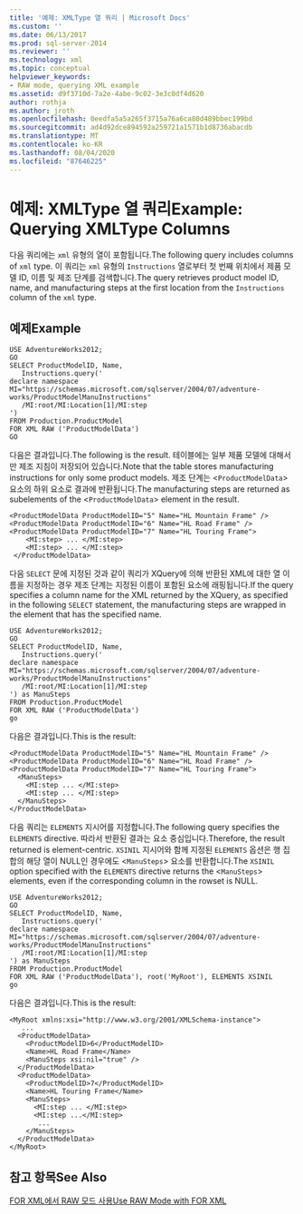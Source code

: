 ```yaml
---
title: '예제: XMLType 열 쿼리 | Microsoft Docs'
ms.custom: ''
ms.date: 06/13/2017
ms.prod: sql-server-2014
ms.reviewer: ''
ms.technology: xml
ms.topic: conceptual
helpviewer_keywords:
- RAW mode, querying XML example
ms.assetid: d9f3710d-7a2e-4abe-9c02-3e3c0df4d620
author: rothja
ms.author: jroth
ms.openlocfilehash: 0eedfa5a5a265f3715a76a6ca80d489bbec199bd
ms.sourcegitcommit: ad4d92dce894592a259721a1571b1d8736abacdb
ms.translationtype: MT
ms.contentlocale: ko-KR
ms.lasthandoff: 08/04/2020
ms.locfileid: "87646225"
---
```

# <a name="example-querying-xmltype-columns"></a><span data-ttu-id="a72b8-102">예제: XMLType 열 쿼리</span><span class="sxs-lookup"><span data-stu-id="a72b8-102">Example: Querying XMLType Columns</span></span>
  <span data-ttu-id="a72b8-103">다음 쿼리에는 `xml` 유형의 열이 포함됩니다.</span><span class="sxs-lookup"><span data-stu-id="a72b8-103">The following query includes columns of `xml` type.</span></span> <span data-ttu-id="a72b8-104">이 쿼리는 `xml` 유형의 `Instructions` 열로부터 첫 번째 위치에서 제품 모델 ID, 이름 및 제조 단계를 검색합니다.</span><span class="sxs-lookup"><span data-stu-id="a72b8-104">The query retrieves product model ID, name, and manufacturing steps at the first location from the `Instructions` column of the `xml` type.</span></span>  
  
## <a name="example"></a><span data-ttu-id="a72b8-105">예제</span><span class="sxs-lookup"><span data-stu-id="a72b8-105">Example</span></span>  
  
```  
USE AdventureWorks2012;  
GO  
SELECT ProductModelID, Name,  
   Instructions.query('  
declare namespace MI="https://schemas.microsoft.com/sqlserver/2004/07/adventure-works/ProductModelManuInstructions"  
   /MI:root/MI:Location[1]/MI:step  
')   
FROM Production.ProductModel  
FOR XML RAW ('ProductModelData')  
GO  
```  
  
 <span data-ttu-id="a72b8-106">다음은 결과입니다.</span><span class="sxs-lookup"><span data-stu-id="a72b8-106">The following is the result.</span></span> <span data-ttu-id="a72b8-107">테이블에는 일부 제품 모델에 대해서만 제조 지침이 저장되어 있습니다.</span><span class="sxs-lookup"><span data-stu-id="a72b8-107">Note that the table stores manufacturing instructions for only some product models.</span></span> <span data-ttu-id="a72b8-108">제조 단계는 <`ProductModelData`> 요소의 하위 요소로 결과에 반환됩니다.</span><span class="sxs-lookup"><span data-stu-id="a72b8-108">The manufacturing steps are returned as subelements of the <`ProductModelData`> element in the result.</span></span>  
  
```  
<ProductModelData ProductModelID="5" Name="HL Mountain Frame" />  
<ProductModelData ProductModelID="6" Name="HL Road Frame" />  
<ProductModelData ProductModelID="7" Name="HL Touring Frame">  
    <MI:step> ... </MI:step>  
    <MI:step> ... </MI:step>  
 </ProductModelData>  
```  
  
 <span data-ttu-id="a72b8-109">다음 `SELECT` 문에 지정된 것과 같이 쿼리가 XQuery에 의해 반환된 XML에 대한 열 이름을 지정하는 경우 제조 단계는 지정된 이름이 포함된 요소에 래핑됩니다.</span><span class="sxs-lookup"><span data-stu-id="a72b8-109">If the query specifies a column name for the XML returned by the XQuery, as specified in the following `SELECT` statement, the manufacturing steps are wrapped in the element that has the specified name.</span></span>  
  
```  
USE AdventureWorks2012;  
GO  
SELECT ProductModelID, Name,  
   Instructions.query('  
declare namespace MI="https://schemas.microsoft.com/sqlserver/2004/07/adventure-works/ProductModelManuInstructions"  
   /MI:root/MI:Location[1]/MI:step  
') as ManuSteps  
FROM Production.ProductModel  
FOR XML RAW ('ProductModelData')  
go  
```  
  
 <span data-ttu-id="a72b8-110">다음은 결과입니다.</span><span class="sxs-lookup"><span data-stu-id="a72b8-110">This is the result:</span></span>  
  
```  
<ProductModelData ProductModelID="5" Name="HL Mountain Frame" />  
<ProductModelData ProductModelID="6" Name="HL Road Frame" />  
<ProductModelData ProductModelID="7" Name="HL Touring Frame">  
  <ManuSteps>  
    <MI:step ... </MI:step>  
    <MI:step ... </MI:step>  
  </ManuSteps>  
</ProductModelData>  
```  
  
 <span data-ttu-id="a72b8-111">다음 쿼리는 `ELEMENTS` 지시어를 지정합니다.</span><span class="sxs-lookup"><span data-stu-id="a72b8-111">The following query specifies the `ELEMENTS` directive.</span></span> <span data-ttu-id="a72b8-112">따라서 반환된 결과는 요소 중심입니다.</span><span class="sxs-lookup"><span data-stu-id="a72b8-112">Therefore, the result returned is element-centric.</span></span> <span data-ttu-id="a72b8-113">`XSINIL` 지시어와 함께 지정된 `ELEMENTS` 옵션은 행 집합의 해당 열이 NULL인 경우에도 <`ManuSteps`> 요소를 반환합니다.</span><span class="sxs-lookup"><span data-stu-id="a72b8-113">The `XSINIL` option specified with the `ELEMENTS` directive returns the <`ManuSteps`> elements, even if the corresponding column in the rowset is NULL.</span></span>  
  
```  
USE AdventureWorks2012;  
GO  
SELECT ProductModelID, Name,  
   Instructions.query('  
declare namespace MI="https://schemas.microsoft.com/sqlserver/2004/07/adventure-works/ProductModelManuInstructions"  
   /MI:root/MI:Location[1]/MI:step  
') as ManuSteps  
FROM Production.ProductModel  
FOR XML RAW ('ProductModelData'), root('MyRoot'), ELEMENTS XSINIL  
go  
```  
  
 <span data-ttu-id="a72b8-114">다음은 결과입니다.</span><span class="sxs-lookup"><span data-stu-id="a72b8-114">This is the result:</span></span>  
  
```  
<MyRoot xmlns:xsi="http://www.w3.org/2001/XMLSchema-instance">  
   ...  
  <ProductModelData>  
    <ProductModelID>6</ProductModelID>  
    <Name>HL Road Frame</Name>  
    <ManuSteps xsi:nil="true" />  
  </ProductModelData>  
  <ProductModelData>  
    <ProductModelID>7</ProductModelID>  
    <Name>HL Touring Frame</Name>  
    <ManuSteps>  
      <MI:step ... </MI:step>  
      <MI:step ...</MI:step>  
       ...  
    </ManuSteps>  
  </ProductModelData>  
</MyRoot>  
```  
  
## <a name="see-also"></a><span data-ttu-id="a72b8-115">참고 항목</span><span class="sxs-lookup"><span data-stu-id="a72b8-115">See Also</span></span>  
 [<span data-ttu-id="a72b8-116">FOR XML에서 RAW 모드 사용</span><span class="sxs-lookup"><span data-stu-id="a72b8-116">Use RAW Mode with FOR XML</span></span>](use-raw-mode-with-for-xml.md)  
  
  
